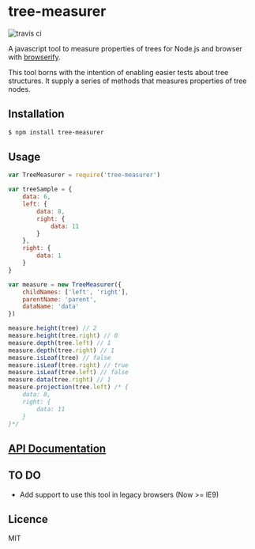 # tree-measurer

![travis ci](https://travis-ci.org/xgbuils/tree-measurer.svg?branch=master)

A javascript tool to measure properties of trees for Node.js and browser with [browserify](http://browserify.org/).

This tool borns with the intention of enabling easier tests about tree structures. It supply a series of methods that measures properties of tree nodes.

## Installation

``` bash
$ npm install tree-measurer
```

## Usage

``` javascript
var TreeMeasurer = require('tree-measurer')

var treeSample = {
    data: 6,
    left: {
        data: 8,
        right: {
            data: 11
        }
    },
    right: {
        data: 1
    }
}

var measure = new TreeMeasurer({
    childNames: ['left', 'right'],
    parentName: 'parent',
    dataName: 'data'
})

measure.height(tree) // 2
measure.height(tree.right) // 0
measure.depth(tree.left) // 1
measure.depth(tree.right) // 1
measure.isLeaf(tree) // false
measure.isLeaf(tree.right) // true
measure.isLeaf(tree.left) // false
measure.data(tree.right) // 1
measure.projection(tree.left) /* {
    data: 8,
    right: {
        data: 11
    }
}*/
```

## [API Documentation](docs/api.md)

## TO DO

- Add support to use this tool in legacy browsers (Now >= IE9)

## Licence

MIT